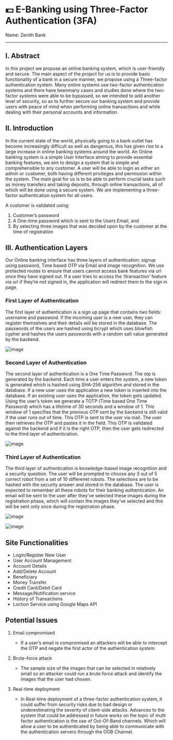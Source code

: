 # :dollar: E-Banking using Three-Factor Authentication (3FA)

Name: Zenith Bank

***

## **I. Abstract**

In this project we propose an online banking system, which is user-friendly and secure. The main aspect of the project for us is to provide basic functionality of a bank in a secure manner, we propose using a Three-factor authentication system. Many online systems use two-factor authentication systems and there have beenmany cases and studies done where the two-factor systems were able to be bypassed, so we intended to add another level of security, so as to further secure our banking system and provide users with peace of mind when performing online transactions and while dealing with their personal accounts and information.

## **II. Introduction**

In the current state of the world, physically going to a bank outlet has become increasingly difficult as well as dangerous, this  has given rise to a large increase in online banking systems around the world. An Online banking system is a simple User Interface aiming to provide essential banking features, we aim to design a system that is simple and comprehensible to any customer. A user will be able to login as either an admin or customer, both having different privileges and permission within the system.
The main goal for us is to be able to perform crucial tasks such as money transfers and taking deposits, through online transactions, all of which will be done using a secure system. We are implementing a three-factor authentication system for all users.

A customer is validated using:

1. Customer’s password
2. A One-time password which is sent to the Users Email, and
3. By selecting three images that was decided upon by the customer at the time of registration

## **III. Authentication Layers**

Our Online banking interface has three layers of authentication: signup using password, Time based OTP via Email and image recognition. We use protected routes to ensure that users cannot access bank features via url once they have signed out. If a user tries to access the ‘/transaction’ feature via url if they’re not signed in, the application will redirect them to the sign in
page.

### **First Layer of Authentication**

The first layer of authentication is a sign up page that contains two fields: username and password. If the incoming user is a new
user, they can register themselves and their details will be stored in the database. The passwords of the users are hashed using
bcrypt which uses blowfish cypher and hashes the users passwords with a random salt value generated by the backend.

![image](src/components/LaunchPage/images/SignIn.png)

### **Second Layer of Authentication**

The second layer of authentication is a One Time Password. The otp is generated by the backend. Each time a user enters the system, a new token is generated which is hashed using SHA-256 algorithm and stored in the database. If a new user uses the application a new token is inserted into the database. If an existing user uses the application, the token gets updated. Using the user’s token we generate a TOTP (Time based One Time Password) which has a lifetime of 30 seconds and a window of 1. This window of 1 specifies that the previous OTP sent by the backend is still valid if the user runs out of time. This OTP is sent to the user via mail. The user then retrieves the OTP and pastes it in the field. This OTP is validated against the backend and if it is the right OTP, then the user gets redirected to the third layer of authentication.

![image](src/components/LaunchPage/images/OTP.png)

### **Third Layer of Authentication**

The third layer of authentication is knowledge-based image recognition and a security question. The user will be prompted to choose any 3 out of 5 correct robot from a set of 10 differenet robots. The selections are to be hashed with the security answer and stored in the database. The user is expected to remember all these robots for their banking authentication. An email will be sent to the user after they’ve selected these images during the registration phase, which will contain the images they’ve selected and this will be sent only once during the registration phase.

![image](src/components/LaunchPage/images/3rdFA1.png)

![image](src/components/LaunchPage/images/3rdFA2.png)

## **Site Functionalities**

- Login/Register New User
- User Account Management
- Account Details
- Add/Delete Account
- Beneficiary
- Money Transfer
- Credit Card/Debit Card
- Message/Notification service
- History of Transactions
- Loction Service using Google Maps API

## **Potential Issues**

1. Email compromised
    - If a user’s email is compromised an attackers will be able to intercept the OTP and negate the first actor of the authentication system

2. Brute-force attack
    - The sample size of the images that can be selected in relatively small so an attacker could run a brute force attack and identify the images that the user had chosen.

3. Real-time deployment
    - In Real-time deployment of a three-factor authentication system, it could suffer from security risks due to bad design or underestimating the severity of client-side attacks. Advances to the system that could be addressed in future works on the topic of multi factor authentication is the use of Out-Of-Band channels. Which will allow a user to be authenticated by being able to communicate with the authentication servers through the OOB Channel.
